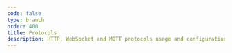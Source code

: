 ```yaml
---
code: false
type: branch
order: 400
title: Protocols
description: HTTP, WebSocket and MQTT protocols usage and configuration 
---
```


